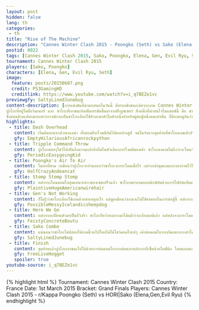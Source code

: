 ```yaml
---
layout: post
hidden: false
lang: th
categories:
 - th
title: "Rise of The Machine"
description: "Cannes Winter Clash 2015 - Poongko (Seth) vs Sako (Elena,Gen,Evil Ryu)"
postid: 0022
tags: [Cannes Winter Clash 2015, Sako, Poongko, Elena, Gen, Evil Ryu, Seth]
tournament: Cannes Winter Clash 2015
players: [Sako, Poongko]
characters: [Elena, Gen, Evil Ryu, Seth]
image:
  feature: posts/20150607.png
  credit: PS3GamingHD
  creditlink: https://www.youtube.com/watch?v=i_q7BEZe1vc
previewgfy: SaltyLinedJunebug
content-description: [การแข่งขันที่นำมาเสนอในวันนี้ คือรอบชิงชนะเลิศจากงาน Cannes Winter Clash ที่จัดขึ้นเมื่อเดือนมีนาคมที่ผ่านมา โดยเป็นการแข่งขันระหว่าง 
ปูงโกะที่อยู่ในฝั่งวินเนอร์ และ ซาโกะที่เอาชนะอินฟิลเทรชันขึ้นมาจากฝั่งลูซเซอร์ สิ่งหนึ่งที่น่าสนใจในแมทช์นี้ คือ ซาโกะที่ควักเอาตัวละครออกมาใช้หลากหลายตัวเพื่อต่อสู้กับเซส 
ซึ่งค่อนข้างแปลกมากเพราะเรามักจะเห็นซาโกะเลือกใช้ตัวละครตัวใดตัวหนึ่งสำหรับคู่ต่อสู้หนึ่งคนเท่านั้น ก็ต้องมาดูกันว่าอะไรทำให้ซาโกะต้องเปลี่ยนตัวไปมาเช่นนี้]
highlights:
 - title: Dash Overhead
   content: เริ่มต้นยกแรกด้วยเอเลน่า ทั้งสองฝ่ายโจมตีกันไปมาอย่างสูสี จนในจังหวะสุดท้ายที่ซาโกะแดชเข้าประชิดปูงโกะได้ ซึ่งน่าจะทำให้ปูงโกะคิดว่าต้องเข้ามาจับทุ่มแน่ๆ แต่ซาโกะกลับใช้ท่าแสครชวีลแทน ซึ่งจริงๆแล้วไม่ได้มีความจำเป็นต้องแดชเข้าไปก่อนเลย
   gfy: EmptyHilariousAfricanrockpython
 - title: Tripple Command Throw
   content: ปูงโกะค่อยๆโชว์ให้เห็นถึงความกล้าบ้าบิ่นในตัวเลือกการโจมตีของเค้า ซาโกะคงคาดไม่ถึงว่าจะโดนจับทุ่มแบบนี้ต่อกันถึงสามครั้ง
   gfy: PeriodicEasygoingKid
 - title: Poongko's Air To Air
   content: ในยกที่สาม เหมือนว่าปูงโกะจะอ่านออกว่าซาโกะจะกระโดดเมื่อไร เพราะเค้าคุมเกมกลางอากาศไว้ได้แบบไม่มีพลาด หลังจากแพ้เกมแรก ซาโกะเปลี่ยนตัวจากเอเลน่าเป็นเกน
   gfy: HalfCrazyAndeancat
 - title: Stomp Stomp Stomp
   content: หลังจากโดนคอมโบสุดแสนจะยาวของเซสเสร็จแล้ว ซาโกะพยายามหลบมิกซ์อัพด้วยการโฟกัสแบ็คแดช เพราะทางฝั่งเซสไม่มีมิเตอร์แล้วน่าจะตามเข้าไปโจมตีได้ยาก แต่ปูงโกะก็กระโดดตามเข้าไปเหยียบได้ราวกับเห็นอนาคตล่วงหน้า
   gfy: PlaintiveHugeAmericanwirehair
 - title: Gen's Not Working
   content: ก็ไม่รู้ว่าซาโกะเลือกใช้เกนด้วยสาเหตุอะไร แต่ดูเหมือนว่าเกนจะไม่ใช้คำตอบในการต่อสู้นี้ หลังจากแพ้เกมที่สอง ซาโกะเปลี่ยนตัวเป็นอีวิลริว
   gfy: PossibleMessyIcelandicsheepdog
 - title: Here We Go
   content: หลังจากเปลี่ยนตัวมาเป็นอีวิลริว ซาโกะก็คว้ายกแรกมาได้แม้ว่าจะเกือบแพ้แล้ว แต่หลังจากกระโดดเข้าโจมตีได้เพียงหนึ่งครั้ง ก็สามารถเข้าโจมตีต่อเนื่องได้จนเซสสตัน
   gfy: FeistyConcreteBoutu
 - title: Sako Combo
   content: แน่นอนว่าซาโกะไม่ปล่อยให้เกมนี้จบไปโดยไม่ได้โชว์คอมโบเท่ๆ เค้าต่อคอมโบจากก้มเตะกลางฮาโดเคน ต่อเนื่องไปถึงการใช้โชริวเคนระยะไกลและตามด้วยอัลตร้าโดยไม่ต้องแคนเซิล น่าเสียดายที่สุดท้ายแล้วปูงโกะเฺฉือนเอายกนี้ไปได้
   gfy: SaltyLinedJunebug
 - title: Finish
   content: สุดท้ายแล้วปูงโกะเอาชนะไปได้ด้วยการต่อคอมโบจากต่อยเบาหลังจากรีเซ็ทด้วยไดฟ์คิก โดยตลอดเกมนี้ปูงโกะมักจะใช้ท่ากระโดดเหยียบในจังหวะนี้ ทำให้ซาโกะคาดไม่ถึงว่าจะจบด้วยมิกซ์อัพง่ายๆแบบนี้
   gfy: FreeLiveHogget
   spoiler: true
youtube-source: i_q7BEZe1vc
---
```


{% highlight html %}
Tournament: Cannes Winter Clash 2015
Country: France
Date: 1st March 2015
Bracket: Grand Finals
Players: Cannes Winter Clash 2015 - r/Kappa Poongko (Seth) vs HORI|Sako (Elena,Gen,Evil Ryu)
{% endhighlight %}